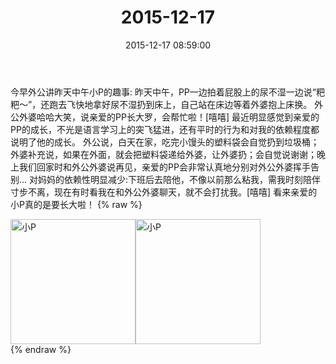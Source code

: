 ﻿---
title: "2015-12-17"
date: 2015-12-17 08:59:00
tags:
categories: 妈妈
---
今早外公讲昨天中午小P的趣事:
昨天中午，PP一边拍着屁股上的尿不湿一边说“粑粑～”，还跑去飞快地拿好尿不湿扔到床上，自己站在床边等着外婆抱上床换。
外公外婆哈哈大笑，说亲爱的PP长大罗，会帮忙啦！[嘻嘻]
最近明显感觉到亲爱的PP的成长，不光是语言学习上的突飞猛进，还有平时的行为和对我的依赖程度都说明了他的成长。
外公说，白天在家，吃完小馒头的塑料袋会自觉扔到垃圾桶；外婆补充说，如果在外面，就会把塑料袋递给外婆，让外婆扔；会自觉说谢谢；晚上我们回家时和外公外婆说再见，亲爱的PP会非常认真地分别对外公外婆挥手告别…
对妈妈的依赖性明显减少:下班后去陪他，不像以前那么粘我，需我时刻陪伴寸步不离，现在有时看我在和外公外婆聊天，就不会打扰我。[嘻嘻]
看来亲爱的小P真的是要长大啦！
{% raw %}
<div style="width:500 px">
<div style="float:left; width:100 px"><img src="/images/微信图片_20171012113849.jpg" width="200" alt="小P"></div>
<div style="float:left; width:100 px"><img src="/images/微信图片_20171012113858.jpg" width="200" alt="小P"></div>
<div style="clear:both"></div>
</div>
{% endraw %}